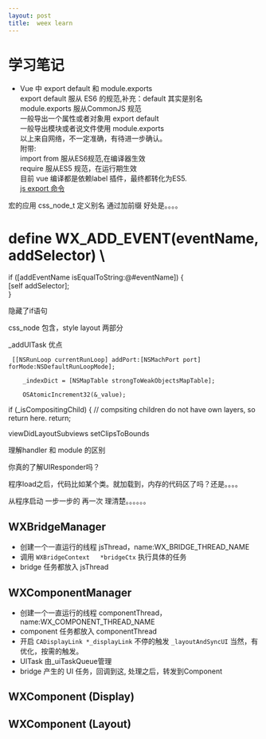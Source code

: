 ```yaml
---
layout: post
title:  weex learn
---
```


# 学习笔记
* Vue 中 export default 和 module.exports  
export default 服从 ES6 的规范,补充：default 其实是别名  
module.exports 服从CommonJS 规范  
一般导出一个属性或者对象用 export default    
一般导出模块或者说文件使用 module.exports  
以上来自网络，不一定准确，有待进一步确认。  
附带:  
import from 服从ES6规范,在编译器生效  
require 服从ES5 规范，在运行期生效  
目前 vue 编译都是依赖label 插件，最终都转化为ES5.  
[js export 命令](http://es6.ruanyifeng.com/?search=import&x=0&y=0#docs/module#export-default-命令)

宏的应用
css_node_t 
定义别名 通过加前缀 好处是。。。。


# define WX_ADD_EVENT(eventName, addSelector) \
if ([addEventName isEqualToString:@#eventName]) {\
    [self addSelector];\
}

隐藏了if语句


css_node 包含，style layout 两部分

 _addUITask 优点

     [[NSRunLoop currentRunLoop] addPort:[NSMachPort port] forMode:NSDefaultRunLoopMode];

        _indexDict = [NSMapTable strongToWeakObjectsMapTable];

        OSAtomicIncrement32(&_value);

   if (_isCompositingChild) {
        // compsiting children do not have own layers, so return here.
        return;

viewDidLayoutSubviews
setClipsToBounds

理解handler 和 module 的区别

 你真的了解UIResponder吗？

 程序load之后，代码比如某个类。就加载到，内存的代码区了吗？还是。。。。


从程序启动 一步一步的 再一次 理清楚。。。。。。

## WXBridgeManager
* 创建一个一直运行的线程 jsThread，name:WX_BRIDGE_THREAD_NAME
* 调用 `WXBridgeContext   *bridgeCtx`  执行具体的任务
* bridge 任务都放入 jsThread

## WXComponentManager
* 创建一个一直运行的线程 componentThread，name:WX_COMPONENT_THREAD_NAME 
* component 任务都放入 componentThread 
* 开启 `CADisplayLink *_displayLink` 不停的触发 `_layoutAndSyncUI` 当然，有优化，按需的触发。
* UITask 由_uiTaskQueue管理
* bridge 产生的 UI 任务，回调到这, 处理之后，转发到Component

## WXComponent (Display)

## WXComponent (Layout)
 











